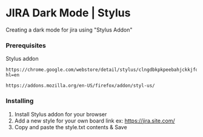 # JIRA Dark Mode | Stylus
Creating a dark mode for jira using "Stylus Addon"

### Prerequisites

Stylus addon
```
https://chrome.google.com/webstore/detail/stylus/clngdbkpkpeebahjckkjfobafhncgmne?hl=en
```

```
https://addons.mozilla.org/en-US/firefox/addon/styl-us/
```

### Installing

1) Install Stylus addon for your browser
2) Add a new style for your own board link
ex: https://jira.site.com/
3) Copy and paste the style.txt contents & Save
